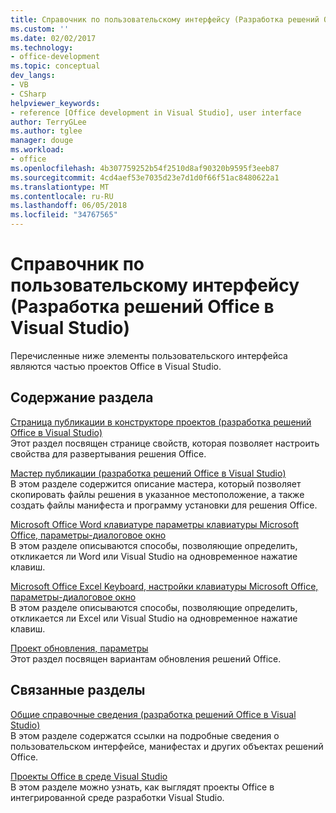 ```yaml
---
title: Справочник по пользовательскому интерфейсу (Разработка решений Office в Visual Studio)
ms.custom: ''
ms.date: 02/02/2017
ms.technology:
- office-development
ms.topic: conceptual
dev_langs:
- VB
- CSharp
helpviewer_keywords:
- reference [Office development in Visual Studio], user interface
author: TerryGLee
ms.author: tglee
manager: douge
ms.workload:
- office
ms.openlocfilehash: 4b307759252b54f2510d8af90320b9595f3eeb87
ms.sourcegitcommit: 4cd4aef53e7035d23e7d1d0f66f51ac8480622a1
ms.translationtype: MT
ms.contentlocale: ru-RU
ms.lasthandoff: 06/05/2018
ms.locfileid: "34767565"
---
```

# <a name="user-interface-reference-office-development-in-visual-studio"></a>Справочник по пользовательскому интерфейсу (Разработка решений Office в Visual Studio)
  Перечисленные ниже элементы пользовательского интерфейса являются частью проектов Office в Visual Studio.  
  
## <a name="in-this-section"></a>Содержание раздела  
 [Страница публикации в конструкторе проектов &#40;разработка решений Office в Visual Studio&#41;](../vsto/publish-page-project-designer-office-development-in-visual-studio.md)  
 Этот раздел посвящен странице свойств, которая позволяет настроить свойства для развертывания решения Office.  
  
 [Мастер публикации &#40;разработка решений Office в Visual Studio&#41;](../vsto/publish-wizard-office-development-in-visual-studio.md)  
 В этом разделе содержится описание мастера, который позволяет скопировать файлы решения в указанное местоположение, а также создать файлы манифеста и программу установки для решения Office.  
  
 [Microsoft Office Word клавиатуре параметры клавиатуры Microsoft Office, параметры-диалоговое окно](../vsto/microsoft-office-word-keyboard-microsoft-office-keyboard-settings-options-dialog-box.md)  
 В этом разделе описываются способы, позволяющие определить, откликается ли Word или Visual Studio на одновременное нажатие клавиш.  
  
 [Microsoft Office Excel Keyboard, настройки клавиатуры Microsoft Office, параметры-диалоговое окно](../vsto/microsoft-office-excel-keyboard-microsoft-office-keyboard-settings-options-dialog-box.md)  
 В этом разделе описываются способы, позволяющие определить, откликается ли Excel или Visual Studio на одновременное нажатие клавиш.  
  
 [Проект обновления, параметры](../vsto/project-upgrade-options-dialog-box.md)  
 Этот раздел посвящен вариантам обновления решений Office.  
  
## <a name="related-sections"></a>Связанные разделы  
 [Общие справочные сведения &#40;разработка решений Office в Visual Studio&#41;](../vsto/general-reference-office-development-in-visual-studio.md)  
 В этом разделе содержатся ссылки на подробные сведения о пользовательском интерфейсе, манифестах и других объектах решений Office.  
  
 [Проекты Office в среде Visual Studio](../vsto/office-projects-in-the-visual-studio-environment.md)  
 В этом разделе можно узнать, как выглядят проекты Office в интегрированной среде разработки Visual Studio.  
  
  